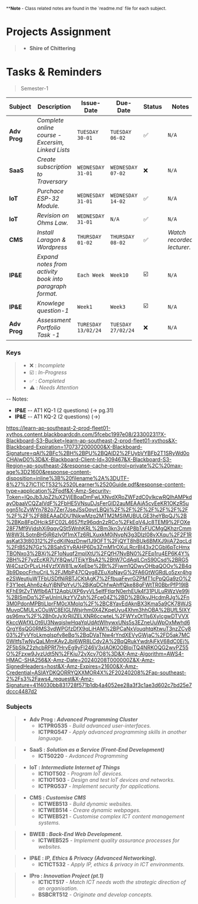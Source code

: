 <p>
  <sub>**<b>Note</b> - Class related notes are found in the `readme.md` file for each subject.</sub>
</p>

# Projects Assignment
> - **Shire of Chittering**

# Tasks & Reminders
> Semester-1

| **Subject** | **Description** | **Issue-Date** | **Due-Date** | **Status** | **Notes** |
|---------|-------------|------------|---------|--------|--------|
| __Adv Prog__ | *Complete online course - Excersim, Linked Lists* |`TUESDAY 30-01` | `TUESDAY 06-02` | ✅️ | `N/A` |
| __SaaS__ | *Create subscription to Traversary* | `WEDNESDAY 31-01` | `WEDNESDAY 07-02` | ❌️ | `N/A` |
| __IoT__     | *Purchace ESP-32 Module.* | `WEDNESDAY 31-01` | `WEDNESDAY 14-02` | ✅️ | `N/A` |
| __IoT__     | *Revision on Ohms Law.* | `WEDNESDAY 31-01` | `N/A` | ✅️ | `N/A` |
| __CMS__ | *Install Laragon & Wordpress* | `THURSDAY 01-02` | `THURSDAY 08-02` | ✅️ | _Watch recorded lecturer._ |
| __IP&E__ | *Expand notes from activity book into paragraph format.* | `Each Week` | `Week10` | ☑️ | `N/A` |
| __IP&E__ | *Knowlege question-1* | `Week1` | `Week3` | ☑️ | `N/A` | 
| __Adv Prog__ | *Assessment Portfolio Task -1* | `TURESDAY 13/02/24` | `TUESDAY 27/02/24` | ❌️ | `N/A` |

### Keys
> - ❌️ : _Incomplete_
> - ☑️ : _In-Progress_
> - ✅️ : _Completed_
> - ⚠️ : _Needs Attention_

-- Notes:
- **IP&E** -- AT1 KQ-1 (2 questions) (-> pg.31)
- **IP&E** -- AT1 KQ-2 (2 questions) (->)

https://learn-ap-southeast-2-prod-fleet01-xythos.content.blackboardcdn.com/5fcebc1997e08/23300231?X-Blackboard-S3-Bucket=learn-ap-southeast-2-prod-fleet01-xythos&X-Blackboard-Expiration=1707372000000&X-Blackboard-Signature=qAl%2BFc%2BH%2BPU%2BQAID2%2FUybVYBFb2T1SRyWd0oCHAlwD0%3D&X-Blackboard-Client-Id=309467&X-Blackboard-S3-Region=ap-southeast-2&response-cache-control=private%2C%20max-age%3D21600&response-content-disposition=inline%3B%20filename%2A%3DUTF-8%27%27ICTICT532%2520Learner%2520Guide.pdf&response-content-type=application%2Fpdf&X-Amz-Security-Token=IQoJb3JpZ2luX2VjEBoaDmFwLXNvdXRoZWFzdC0yIkcwRQIhAMPkdayObaaVCQZaIVdF%2FbHE5VNsuDJsFerGID2auMEAAiA5cvEeKR1OKzR5uogn51cZvWYn782o7Zer7JseJSsOqyrLBQjj%2F%2F%2F%2F%2F%2F%2F%2F%2F%2F8BEAAaDDU1NjkwMzg2MTM2MSIMUBULGE3heYBpQJ%2B%2BKp8FpOHcikSFC02L4657flz96qdn2zRCo%2FkEqV4Jc8TEM9%2FOXe28F7Mf9VjdshXj9qqvQSt5WnhKRL%2Bm3kn3yV4P8bTxFUCMgQKhzrCmmW8W3LSotnBH5jR6zIy0f1mXTz6RLXuxkM0jNypN3g3DlzI08vXXqu%2F2F1RasKat33t80312%2FcdKiINqzDnwl1J9OFT%2FjQYT8hBUk6BMXJ9iiA72qcLd%2FtB52N7Gz%2BSahSYvRAHP6Ds3ZmM1rOXuLRcrBI43x2CGbI6pTcHmxTBONxo3%2BXj%2F1oNuqf2mpIXtU%2FQfH7NvBN0%2FEp1ru4EP6K4Y%2BH%2F7yzEcKR7UY8QwUTEjkYBsA2%2BtW7CdAqlLCnS90Csd%2BRG5W4CszOrPLvLH4VzfXW81LwXeEbe%2Bt%2Fiwm1QDwvOHbaQOOv%2B4q3b9DpocFrhuCrjL%2FJMbP47CQvg8ZEuXqNayG%2FA6GtWGRdLo5zxr4hge2SWeutjuWTFbUSDfNiRBTJCKtAgK7%2FfbuaFeyrGZPMT1cPpQGa9zO%2F3Y1eeLAhn6z4uYjBNPpYvU%2BjKqDChfwAhffQke88gFWtTR0BbrPfP19IBKFhE9tZvTWflb6AT12AqbUXP6vyVL5eIfFtlqrN0erhEUk4f31PULuRWzVe99j%2BISmDq%2FwUnlnUkzYVZsh%2Fce04Z%2BD%2B0kvJHcdmRJg%2Fn3M0PdonMPBtiLlprFM0cXMolq%2F%2BC8YavEdAknBX3Kma5a9CK78WJSMuvqCMULxCOuWC8EIGLIWsjrhm0X4ZKpeUyu4Xhm3hhOBA%2BUfL5IXYqs96mx%2F%2Bh0rJyXrRilZELXNR6ccwteL%2FWYxOt11s6XyIcgwDTVVXKkccWAfXLOt6U3NwqisIwHqaYqUdAtWlhywxUNs5s3EZneUuWpOxMwhd6QrgY6sQG0RMS3vdWPGfzDfX9qLiHAM%2BPCaNxVouqhtqKtwuT3nzZCy803%2FvVYoLkmgIspfv8eBq%2BqDVaTNw4rYndXEVyGWjaC%2FD5ak7MC0WltfsTwNyQaLMmKAv2JbI6WR8LCdv2A%2BqQRukYwdrAjFkV68dC0Ej%2F5bSIkZ2zhcbRPRf7HrvEg9yFl246V3xIAOKOOBIoiTQ4NRKOQG2wvPZ55O%2Fzxw9JvzUdt5N%2FKiu72vXcv7O8%3D&X-Amz-Algorithm=AWS4-HMAC-SHA256&X-Amz-Date=20240208T000000Z&X-Amz-SignedHeaders=host&X-Amz-Expires=21600&X-Amz-Credential=ASIAYDKQORRYQXXMOR4X%2F20240208%2Fap-southeast-2%2Fs3%2Faws4_request&X-Amz-Signature=41f4030bb831728f571b1db4a4052ee28a3f3c1ae3d602c7bd25e7dccc4487d2


### Subjects
> - **Adv Prog : _Advanced Programming Cluster_**
>   - **ICTPRG535** - _Build advanced user-interfaces._
>   - **ICTPRG547** - _Apply advanced programming skills in another language._

> - **SaaS : _Solution as a Service (Front-End Development)_**
>   - **ICT50220** - _Avdanced Programming_

> - **IoT : _Intermediate Internet of Things_**
>   - **ICTIOT502** - _Program IoT devices._
>   - **ICTIOT503** - _Design and test IoT devices and networks._
>   - **ICTPRG537** - _Implement security for applications._

> - **CMS : _Customise CMS_**
>   - **ICTWEB513** - _Build dynamic websites._
>   - **ICTWEB514** - _Creare dynamic webpages._
>   - **ICTWEB521** - _Customise complex ICT content management systems._

> - **BWEB : _Back-End Web Development._**
>   - **ICTWEB525** - _Implement quality assurance processes for websites._

> - **IP&E : _IP, Ethics & Privacy (Advanced Networking)._**
>   - **ICTICT532** - _Apply IP, ethics & privacy in ICT environments._

> - **IPro : _Innovation Project (pt.1)_**
>   - **ICTICT517** - _Match ICT needs woth the strategic direction of an organisation._
>   - **BSBCRT512** - _Originate and develop concepts._
